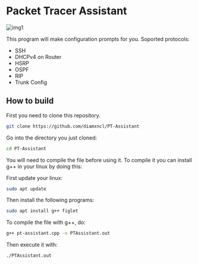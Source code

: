 # Packet Tracer Assistant

![img1](https://cdn.discordapp.com/attachments/800450151969456200/1180575178548322345/image.png?ex=657deb50&is=656b7650&hm=8d617448a89314e9e8d553cb56f6aef379b4563318f4c5728fd8c5288d5978c5&)

This program will make configuration prompts for you.
Soported protocols:
  - SSH
  - DHCPv4 on Router
  - HSRP
  - OSPF
  - RIP
  - Trunk Config

## How to build

First you need to clone this repository.

  ```bash
  git clone https://github.com/diamxncl/PT-Assistant
  ```
Go into the directory you just cloned:

  ```bash
  cd PT-Assistant
  ```

You will need to compile the file before using it.
To compile it you can install g++ in your linux by doing this:

First update your linux:
  ```bash
  sudo apt update
  ```
Then install the following programs: 
  ```bash
  sudo apt install g++ figlet
  ```

To compile the file with g++, do:
  ```bash
  g++ pt-assistant.cpp -o PTAssistant.out
  ```

Then execute it with:
  ```bash
  ./PTAssistant.out
  ```

